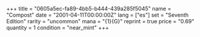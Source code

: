 +++
title = "0605a5ec-fa89-4bb5-b444-439a285f5045"
name = "Compost"
date = "2001-04-11T00:00:00Z"
lang = ["es"]
set = "Seventh Edition"
rarity = "uncommon"
mana = "{1}{G}"
reprint = true
price = "0.69"
quantity = 1
condition = "near_mint"
+++

